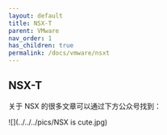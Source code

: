 ```yaml
---
layout: default
title: NSX-T
parent: VMware
nav_order: 1
has_children: true
permalink: /docs/vmware/nsxt
---
```


## NSX-T

关于 NSX 的很多文章可以通过下方公众号找到：

![](../../../pics/NSX is cute.jpg)

